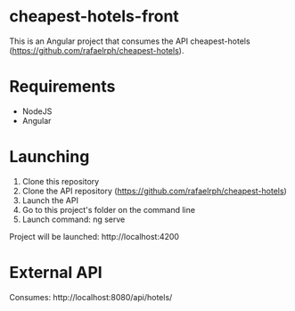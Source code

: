 # cheapest-hotels-front

This is an Angular project that consumes the API cheapest-hotels (https://github.com/rafaelrph/cheapest-hotels).

# Requirements

* NodeJS
* Angular

# Launching

1. Clone this repository
2. Clone the API repository (https://github.com/rafaelrph/cheapest-hotels)
3. Launch the API
2. Go to this project's folder on the command line
3. Launch command: ng serve

Project will be launched: http://localhost:4200

# External API

Consumes: http://localhost:8080/api/hotels/
